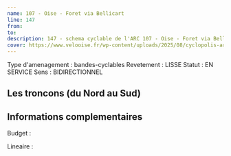 ```yaml
---
name: 107 - Oise - Foret via Bellicart 
line: 147
from: 
to:  
description: 147 - schema cyclable de l'ARC 107 - Oise - Foret via Bellicart 
cover: https://www.velooise.fr/wp-content/uploads/2025/08/cyclopolis-arc-147.jpg
---
```

Type d'amenagement : bandes-cyclables
Revetement : LISSE
Statut : EN SERVICE
Sens : BIDIRECTIONNEL
## Les troncons (du Nord au Sud)

## Informations complementaires

Budget  : 

Lineaire :

